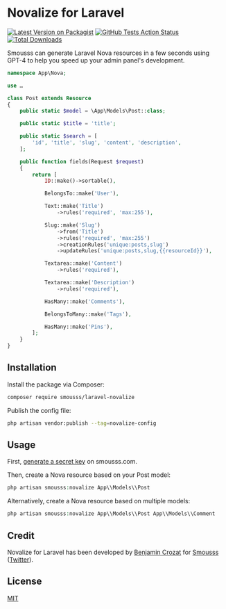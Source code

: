 # Novalize for Laravel

[![Latest Version on Packagist](https://img.shields.io/packagist/v/smousss/laravel-novalize.svg?style=flat-square)](https://packagist.org/packages/smousss/laravel-novalize)
[![GitHub Tests Action Status](https://img.shields.io/github/actions/workflow/status/smousss/laravel-novalize/run-tests.yml?branch=main&label=tests&style=flat-square)](https://github.com/smousss/laravel-novalize/actions?query=workflow%3Arun-tests+branch%3Amain)
[![Total Downloads](https://img.shields.io/packagist/dt/smousss/laravel-novalize.svg?style=flat-square)](https://packagist.org/packages/smousss/laravel-novalize)

Smousss can generate Laravel Nova resources in a few seconds using GPT-4 to help you speed up your admin panel's development.

```php
namespace App\Nova;

use …

class Post extends Resource
{
    public static $model = \App\Models\Post::class;

    public static $title = 'title';

    public static $search = [
        'id', 'title', 'slug', 'content', 'description',
    ];

    public function fields(Request $request)
    {
        return [
            ID::make()->sortable(),

            BelongsTo::make('User'),

            Text::make('Title')
                ->rules('required', 'max:255'),

            Slug::make('Slug')
                ->from('Title')
                ->rules('required', 'max:255')
                ->creationRules('unique:posts,slug')
                ->updateRules('unique:posts,slug,{{resourceId}}'),

            Textarea::make('Content')
                ->rules('required'),

            Textarea::make('Description')
                ->rules('required'),

            HasMany::make('Comments'),

            BelongsToMany::make('Tags'),

            HasMany::make('Pins'),
        ];
    }
}
```

## Installation

Install the package via Composer:

```bash
composer require smousss/laravel-novalize
```

Publish the config file:

```bash
php artisan vendor:publish --tag=novalize-config
```

## Usage

First, [generate a secret key](https://smousss.com/dashboard) on smousss.com.

Then, create a Nova resource based on your Post model:

```php
php artisan smousss:novalize App\\Models\\Post
```

Alternatively, create a Nova resource based on multiple models:

```php
php artisan smousss:novalize App\\Models\\Post App\\Models\\Comment
```

## Credit

Novalize for Laravel has been developed by [Benjamin Crozat](https://benjamincrozat.com) for [Smousss](https://smousss.com) ([Twitter](https://twitter.com/benjamincrozat)).

## License

[MIT](LICENSE.md)
